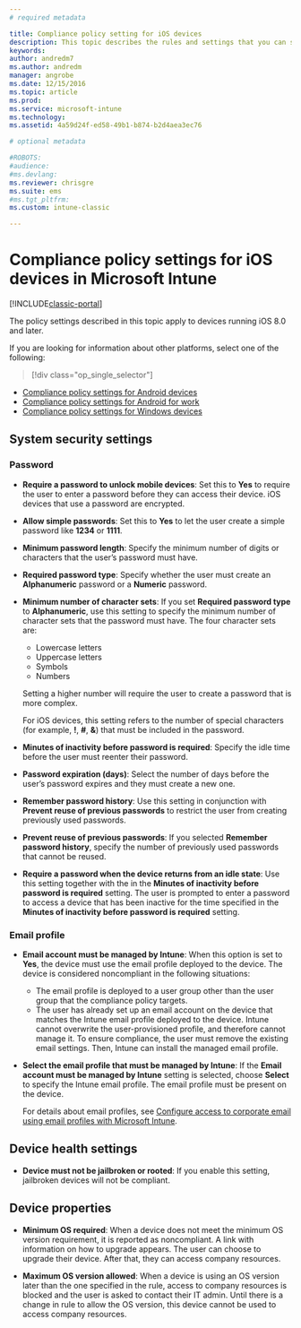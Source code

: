 ```yaml
---
# required metadata

title: Compliance policy setting for iOS devices 
description: This topic describes the rules and settings that you can set in a compliance policy for iOS devices.
keywords:
author: andredm7
ms.author: andredm
manager: angrobe
ms.date: 12/15/2016
ms.topic: article
ms.prod:
ms.service: microsoft-intune
ms.technology:
ms.assetid: 4a59d24f-ed58-49b1-b874-b2d4aea3ec76

# optional metadata

#ROBOTS:
#audience:
#ms.devlang:
ms.reviewer: chrisgre
ms.suite: ems
#ms.tgt_pltfrm:
ms.custom: intune-classic

---
```



# Compliance policy settings for iOS devices in Microsoft Intune

[!INCLUDE[classic-portal](../includes/classic-portal.md)]

The policy settings described in this topic apply to devices running iOS 8.0 and later.

If you are looking for information about other platforms, select one of the following:
> [!div class="op_single_selector"]
- [Compliance policy settings for Android devices](android-compliance-policy-settings-in-microsoft-intune.md)
- [Compliance policy settings for Android for work](afw-compliance-policy-settings-in-microsoft-intune.md)
- [Compliance policy settings for Windows devices](windows-compliance-policy-settings-in-microsoft-intune.md)

## System security settings
### Password
- **Require a password to unlock mobile devices**: Set this to **Yes** to require the user to enter a password before they can access their device. iOS devices that use a password are encrypted.

- **Allow simple passwords**: Set this to **Yes** to let the user create a simple password like **1234** or **1111**.

-  **Minimum password length**: Specify the minimum number of digits or characters that the user’s password must have.

- **Required password type**: Specify whether the user must create
an **Alphanumeric** password or a **Numeric** password.

- **Minimum number of character sets**: If you set **Required password type** to
**Alphanumeric**, use this setting to specify the minimum number of
character sets that the password must have. The four character sets are:
  -   Lowercase letters
  -   Uppercase letters
  -   Symbols
  -   Numbers

  Setting a higher number will require the user to create a password that is more complex.

  For iOS devices, this setting refers to the number of special characters (for example, **!**, **#**, **&amp;**) that must be included in the password.

- **Minutes of inactivity before password is required**:  Specify the idle time before the user must reenter their password.

- **Password expiration (days)**: Select the number of days before the user’s password expires and they must create a new one.

- **Remember password history**: Use this setting in conjunction with **Prevent reuse of previous passwords** to restrict the user from creating previously used passwords.

- **Prevent reuse of previous passwords**: If you selected **Remember password history**, specify the number of previously used passwords that cannot be reused.

- **Require a password when the device returns from an idle state**:
Use this setting together with the in the **Minutes of inactivity before password is required** setting. The user is prompted to enter a password to access a device that has been inactive for the time specified in the
**Minutes of inactivity before password is required** setting.

### Email profile
- **Email account must be managed by Intune**: When this option is set to **Yes**, the device must use the email profile deployed to the device. The device is considered noncompliant in the following situations:
  - The email profile is deployed to a user group other than the user group that the compliance policy targets.
  - The user has already set up an email account on the device that matches the Intune email profile deployed to the device. Intune cannot overwrite the user-provisioned profile, and therefore cannot manage it. To ensure compliance, the user must remove the existing email settings. Then, Intune can install the managed email profile.

- **Select the email profile that must be managed by Intune**: If the **Email account must be managed by Intune** setting is selected, choose **Select** to specify the Intune email profile. The email profile must be present on the device.

     For details about email profiles, see [Configure access to corporate email using email profiles with Microsoft Intune](configure-access-to-corporate-email-using-email-profiles-with-microsoft-intune.md).

## Device health settings

- **Device must not be jailbroken or rooted**: If you enable this setting, jailbroken devices will not be compliant.

##  Device properties
- **Minimum OS required**: When a device does not meet the minimum OS version requirement, it is reported as noncompliant.
A link with information on how to upgrade appears. The user can choose to upgrade their device. After that, they can access company resources.

- **Maximum OS version allowed**: When a device is using an OS version later than the one specified in the rule, access to company resources is blocked and the user is asked to contact their IT admin. Until there is a change in rule to allow the OS version, this device cannot be used to access company resources.
